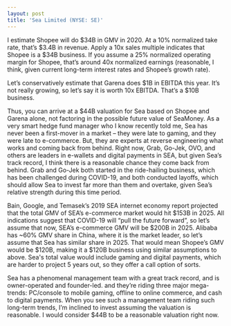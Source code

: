 ```yaml
---
layout: post
title: 'Sea Limited (NYSE: SE)'
---
```


I estimate Shopee will do $34B in GMV in 2020. At a 10% normalized take rate, that’s $3.4B in revenue. Apply a 10x sales multiple indicates that Shopee is a $34B business. If you assume a 25% normalized operating margin for Shopee, that’s around 40x normalized earnings (reasonable, I think, given current long-term interest rates and Shopee’s growth rate).

Let’s conservatively estimate that Garena does $1B in EBITDA this year. It’s not really growing, so let’s say it is worth 10x EBITDA. That’s a $10B business.

Thus, you can arrive at a $44B valuation for Sea based on Shopee and Garena alone, not factoring in the possible future value of SeaMoney. As a very smart hedge fund manager who I know recently told me, Sea has never been a first-mover in a market – they were late to gaming, and they were late to e-commerce. But, they are experts at reverse engineering what works and coming back from behind. Right now, Grab, Go-Jek, OVO, and others are leaders in e-wallets and digital payments in SEA, but given Sea’s track record, I think there is a reasonable chance they come back from behind. Grab and Go-Jek both started in the ride-hailing business, which has been challenged during COVID-19, and both conducted layoffs, which should allow Sea to invest far more than them and overtake, given Sea’s relative strength during this time period.

Bain, Google, and Temasek’s 2019 SEA internet economy report projected that the total GMV of SEA’s e-commerce market would hit $153B in 2025. All indications suggest that COVID-19 will “pull the future forward”, so let’s assume that now, SEA’s e-commerce GMV will be $200B in 2025. Alibaba has ~60% GMV share in China, where it is the market leader, so let’s assume that Sea has similar share in 2025. That would mean Shopee’s GMV would be $120B, making it a $120B business using similar assumptions to above. Sea's total value would include gaming and digital payments, which are harder to project 5 years out, so they offer a call option of sorts.

Sea has a phenomenal management team with a great track record, and is owner-operated and founder-led. and they’re riding three major mega-trends: PC/console to mobile gaming, offline to online commerce, and cash to digital payments. When you see such a management team riding such long-term trends, I’m inclined to invest assuming the valuation is reasonable. I would consider $44B to be a reasonable valuation right now.
